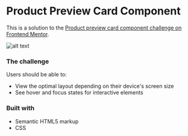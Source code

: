 # Product Preview Card Component 

This is a solution to the [Product preview card component challenge on Frontend Mentor](https://www.frontendmentor.io/challenges/product-preview-card-component-GO7UmttRfa).  


![alt text](https://imgur.com/jPkjhSI)

### The challenge

Users should be able to:

- View the optimal layout depending on their device's screen size
- See hover and focus states for interactive elements




### Built with

- Semantic HTML5 markup
- CSS 












